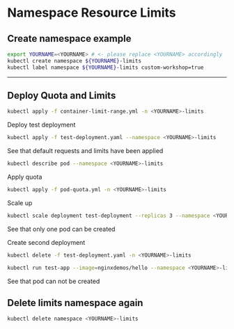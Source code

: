 # Namespace Resource Limits

## Create namespace example

```sh
export YOURNAME=<YOURNAME> # <- please replace <YOURNAME> accordingly
kubectl create namespace ${YOURNAME}-limits
kubectl label namespace ${YOURNAME}-limits custom-workshop=true
```

---

## Deploy Quota and Limits

```sh
kubectl apply -f container-limit-range.yml -n <YOURNAME>-limits
```

Deploy test deployment

```sh
kubectl apply -f test-deployment.yaml --namespace <YOURNAME>-limits
```

See that default requests and limits have been applied

```sh
kubectl describe pod --namespace <YOURNAME>-limits
```

Apply quota

```sh
kubectl apply -f pod-quota.yml -n <YOURNAME>-limits
```

Scale up

```sh
kubectl scale deployment test-deployment --replicas 3 --namespace <YOURNAME>-limits
```

See that only one pod can be created

Create second deployment

```sh
kubectl delete -f test-deployment.yaml -n <YOURNAME>-limits

kubectl run test-app --image=nginxdemos/hello --namespace <YOURNAME>-limits --requests="cpu=2"
```

See that pod can not be created

## Delete limits namespace again

```sh
kubectl delete namespace <YOURNAME>-limits
```
